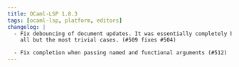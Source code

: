 ```yaml
---
title: OCaml-LSP 1.8.3
tags: [ocaml-lsp, platform, editors]
changelog: |
  - Fix debouncing of document updates. It was essentially completely broken in
    all but the most trivial cases. (#509 fixes #504)

  - Fix completion when passing named and functional arguments (#512)
---
```


